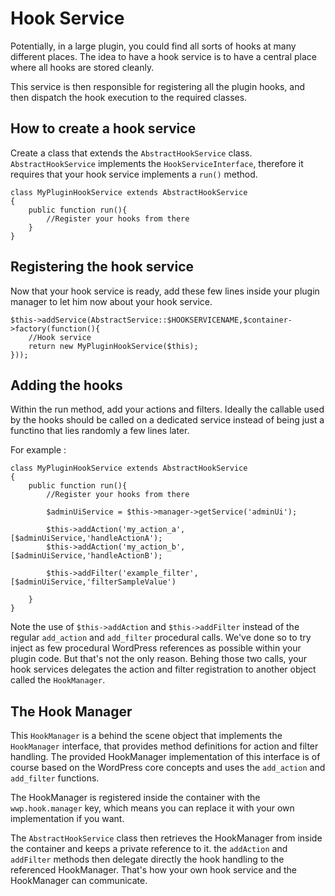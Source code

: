 # Hook Service

Potentially, in a large plugin, you could find all sorts of hooks at many different places. The idea to have a hook service is to have a central place where all hooks are stored cleanly.

This service is then responsible for registering all the plugin hooks, and then dispatch the hook execution to the required classes.

## How to create a hook service
Create a class that extends the `AbstractHookService` class. `AbstractHookService` implements the `HookServiceInterface`, therefore it requires that your hook service implements a `run()` method.

```
class MyPluginHookService extends AbstractHookService
{
	public function run(){
		//Register your hooks from there
	}
}
```

## Registering the hook service
Now that your hook service is ready, add these few lines inside your plugin manager to let him now about your hook service.

```
$this->addService(AbstractService::$HOOKSERVICENAME,$container->factory(function(){
    //Hook service
    return new MyPluginHookService($this);
}));
```

## Adding the hooks

Within the run method, add your actions and filters. Ideally the callable used by the hooks should be called on a dedicated service instead of being just a functino that lies randomly a few lines later.

For example :

```
class MyPluginHookService extends AbstractHookService
{
	public function run(){
		//Register your hooks from there
		
		$adminUiService = $this->manager->getService('adminUi');
		
		$this->addAction('my_action_a', [$adminUiService,'handleActionA');
		$this->addAction('my_action_b', [$adminUiService,'handleActionB');
		
		$this->addFilter('example_filter', [$adminUiService,'filterSampleValue')
		
	}
}
```

Note the use of `$this->addAction` and `$this->addFilter` instead of the regular `add_action` and `add_filter` procedural calls. We've done so to try inject as few procedural WordPress references as possible within your plugin code. But that's not the only reason. Behing those two calls, your hook services delegates the action and filter registration to another object called the `HookManager`. 

## The Hook Manager

This `HookManager` is a behind the scene object that implements the `HookManager` interface, that provides method definitions for action and filter handling. The provided HookManager implementation of this interface is of course based on the WordPress core concepts and uses the `add_action` and `add_filter` functions. 

The HookManager is registered inside the container with the `wwp.hook.manager` key, which means you can replace it with your own implementation if you want.

The `AbstractHookService` class then retrieves the HookManager from inside the container and keeps a private reference to it. the `addAction` and `addFilter` methods then delegate directly the hook handling to the referenced HookManager. That's how your own hook service and the HookManager can communicate.
